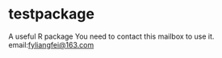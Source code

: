 # testpackage
A useful R package
You need to contact this mailbox to use it.
email:fyliangfei@163.com
